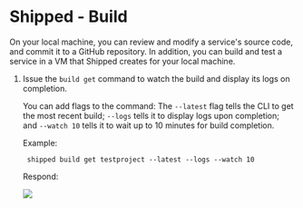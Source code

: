 # Shipped - Build

On your local machine, you can review and modify a service's source code, and commit it to a GitHub repository. In addition, you can build and test a service in a VM that Shipped creates for your local machine. 

1. Issue the `build get` command to watch the build and display its logs on completion. 
 
    You can add flags to the command: The `--latest` flag tells the CLI to get the most recent build; `--logs` tells it to display logs upon completion; and `--watch 10` tells it to wait up to 10 minutes for build completion.

    Example:

        shipped build get testproject --latest --logs --watch 10

    Respond:

    ![](posts/files/shipped-cli-labs/assets/build-get.png)



 
